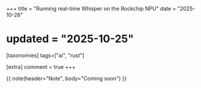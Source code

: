 +++
title = "Running real-time Whisper on the Rockchip NPU"
date = "2025-10-26"
# updated = "2025-10-25"

[taxonomies]
tags=["ai", "rust"]

[extra]
comment = true
+++

{{ 
    note(header="Note", 
    body="Coming soon") 
}}


